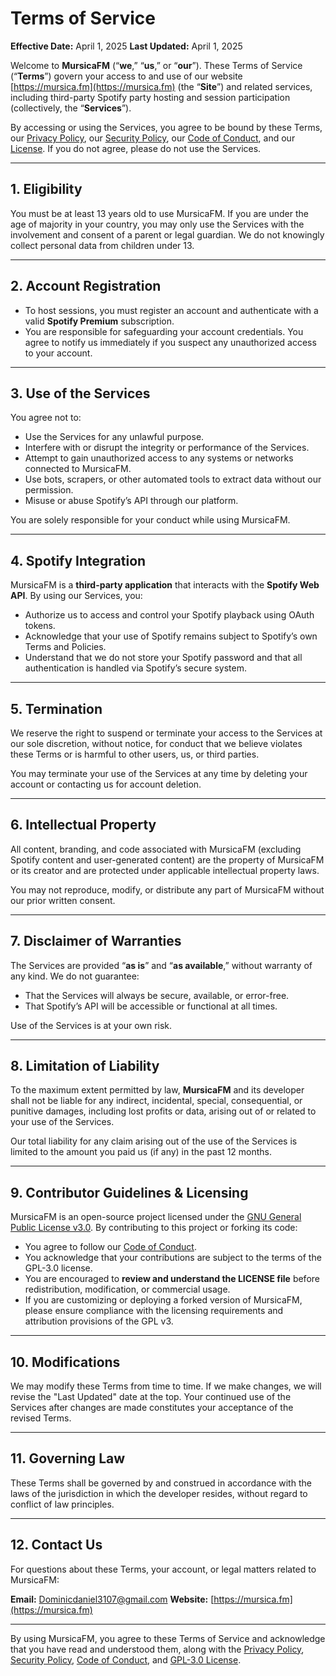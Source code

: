# Terms of Service

**Effective Date:** April 1, 2025
**Last Updated:** April 1, 2025

Welcome to **MursicaFM** (“**we**,” “**us**,” or “**our**”). These Terms of Service (“**Terms**”) govern your access to and use of our website [https://mursica.fm](https://mursica.fm) (the “**Site**”) and related services, including third-party Spotify party hosting and session participation (collectively, the “**Services**”).

By accessing or using the Services, you agree to be bound by these Terms, our [Privacy Policy](PRIVACY.md), our [Security Policy](SECURITY.md), our [Code of Conduct](CODE_OF_CONDUCT.md), and our [License](LICENSE). If you do not agree, please do not use the Services.

---

## 1. Eligibility

You must be at least 13 years old to use MursicaFM. If you are under the age of majority in your country, you may only use the Services with the involvement and consent of a parent or legal guardian. We do not knowingly collect personal data from children under 13.

---

## 2. Account Registration

* To host sessions, you must register an account and authenticate with a valid **Spotify Premium** subscription.
* You are responsible for safeguarding your account credentials. You agree to notify us immediately if you suspect any unauthorized access to your account.

---

## 3. Use of the Services

You agree not to:

* Use the Services for any unlawful purpose.
* Interfere with or disrupt the integrity or performance of the Services.
* Attempt to gain unauthorized access to any systems or networks connected to MursicaFM.
* Use bots, scrapers, or other automated tools to extract data without our permission.
* Misuse or abuse Spotify’s API through our platform.

You are solely responsible for your conduct while using MursicaFM.

---

## 4. Spotify Integration

MursicaFM is a **third-party application** that interacts with the **Spotify Web API**. By using our Services, you:

* Authorize us to access and control your Spotify playback using OAuth tokens.
* Acknowledge that your use of Spotify remains subject to Spotify’s own Terms and Policies.
* Understand that we do not store your Spotify password and that all authentication is handled via Spotify’s secure system.

---

## 5. Termination

We reserve the right to suspend or terminate your access to the Services at our sole discretion, without notice, for conduct that we believe violates these Terms or is harmful to other users, us, or third parties.

You may terminate your use of the Services at any time by deleting your account or contacting us for account deletion.

---

## 6. Intellectual Property

All content, branding, and code associated with MursicaFM (excluding Spotify content and user-generated content) are the property of MursicaFM or its creator and are protected under applicable intellectual property laws.

You may not reproduce, modify, or distribute any part of MursicaFM without our prior written consent.

---

## 7. Disclaimer of Warranties

The Services are provided “**as is**” and “**as available**,” without warranty of any kind. We do not guarantee:

* That the Services will always be secure, available, or error-free.
* That Spotify’s API will be accessible or functional at all times.

Use of the Services is at your own risk.

---

## 8. Limitation of Liability

To the maximum extent permitted by law, **MursicaFM** and its developer shall not be liable for any indirect, incidental, special, consequential, or punitive damages, including lost profits or data, arising out of or related to your use of the Services.

Our total liability for any claim arising out of the use of the Services is limited to the amount you paid us (if any) in the past 12 months.

---

## 9. Contributor Guidelines & Licensing

MursicaFM is an open-source project licensed under the [GNU General Public License v3.0](LICENSE). By contributing to this project or forking its code:

* You agree to follow our [Code of Conduct](CODE_OF_CONDUCT.md).
* You acknowledge that your contributions are subject to the terms of the GPL-3.0 license.
* You are encouraged to **review and understand the LICENSE file** before redistribution, modification, or commercial usage.
* If you are customizing or deploying a forked version of MursicaFM, please ensure compliance with the licensing requirements and attribution provisions of the GPL v3.

---

## 10. Modifications

We may modify these Terms from time to time. If we make changes, we will revise the "Last Updated" date at the top. Your continued use of the Services after changes are made constitutes your acceptance of the revised Terms.

---

## 11. Governing Law

These Terms shall be governed by and construed in accordance with the laws of the jurisdiction in which the developer resides, without regard to conflict of law principles.

---

## 12. Contact Us

For questions about these Terms, your account, or legal matters related to MursicaFM:

**Email:** [Dominicdaniel3107@gmail.com](mailto:dominicdaniel3107@gmail.com)
**Website:** [https://mursica.fm](https://mursica.fm)

---

By using MursicaFM, you agree to these Terms of Service and acknowledge that you have read and understood them, along with the [Privacy Policy](PRIVACY.md), [Security Policy](SECURITY.md), [Code of Conduct](CODE_OF_CONDUCT.md), and [GPL-3.0 License](LICENSE).
